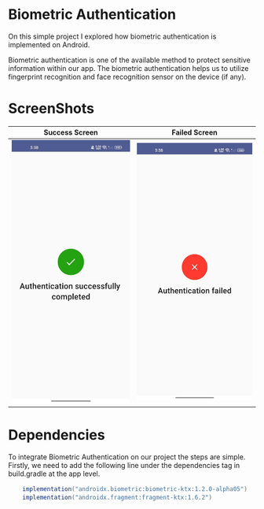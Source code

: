 # Biometric Authentication

On this simple project I explored how biometric authentication is implemented on Android.

Biometric authentication is one of the available method to protect sensitive information within our app. The biometric authentication helps us to utilize fingerprint recognition and face recognition sensor on the device (if any).

# ScreenShots
| Success Screen                 | Failed Screen                 |
|--------------------------------|-------------------------------| 
| <img src="assets/success.jpg"> | <img src="assets/failed.jpg"> |

# Dependencies
To integrate Biometric Authentication on our project the steps are simple. Firstly, we need to add the following line under the dependencies tag in build.gradle at the app level.

~~~gradle
    implementation("androidx.biometric:biometric-ktx:1.2.0-alpha05")
    implementation("androidx.fragment:fragment-ktx:1.6.2")
~~~
